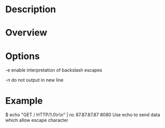 # Description

# Overview

# Options
-e
    enable interpretation of backslash escapes

-n
    do not output in new line 

# Example
$ echo "GET / HTTP/1.0\r\n\" | nc 87.87.87.87 8080
    Use echo to send data which allow escape character

